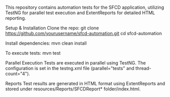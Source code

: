 This repository contains automation tests for the SFCD application, utilizing TestNG for parallel test execution and ExtentReports for detailed HTML reporting.

Setup & Installation
Clone the repo:
git clone https://github.com/yourusername/sfcd-automation.git
cd sfcd-automation

Install dependencies:
mvn clean install


To execute tests:
mvn test

Parallel Execution
Tests are executed in parallel using TestNG. The configuration is set in the testng.xml file (parallel="tests" and thread-count="4").

Reports
Test results are generated in HTML format using ExtentReports and stored under resources/Reports/SFCDReport* folder/index.html.

